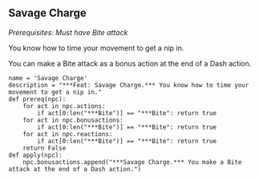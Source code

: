## Savage Charge
*Prerequisites: Must have Bite attack*

You know how to time your movement to get a nip in.

You can make a Bite attack as a bonus action at the end of a Dash action.

```
name = 'Savage Charge'
description = "***Feat: Savage Charge.*** You know how to time your movement to get a nip in."
def prereq(npc):
    for act in npc.actions:
        if act[0:len("***Bite")] == "***Bite": return true
    for act in npc.bonusactions:
        if act[0:len("***Bite")] == "***Bite": return true
    for act in npc.reactions:
        if act[0:len("***Bite")] == "***Bite": return true
    return False
def apply(npc):
    npc.bonusactions.append("***Savage Charge.*** You make a Bite attack at the end of a Dash action.")
```
